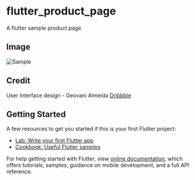 # flutter_product_page

A flutter sample product page

## Image

![Sample](https://i.ibb.co/DGD5Zsk/Screenshot-2019-03-23-15-36-33.png)

## Credit

 User Interface design - Geovani Almeida [Dribbble](dribbble.com/geovanimeida)



## Getting Started


A few resources to get you started if this is your first Flutter project:

- [Lab: Write your first Flutter app](https://flutter.io/docs/get-started/codelab)
- [Cookbook: Useful Flutter samples](https://flutter.io/docs/cookbook)

For help getting started with Flutter, view
[online documentation](https://flutter.io/docs), which offers tutorials, 
samples, guidance on mobile development, and a full API reference.
